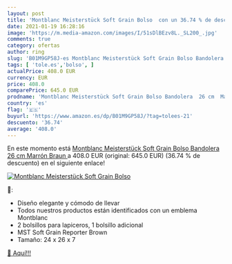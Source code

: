 ```yaml
---
layout: post
title: 'Montblanc Meisterstück Soft Grain Bolso  con un 36.74 % de descuento'
date: 2021-01-19 16:28:16
image: 'https://m.media-amazon.com/images/I/51sDlBEzv8L._SL200_.jpg'
comments: true
category: ofertas
author: ring
slug: 'B01M9GP58J-es Montblanc Meisterstück Soft Grain Bolso Bandolera 26 cm...'
tags: [ 'tole.es','bolso', ]
actualPrice: 408.0 EUR
currency: EUR
price: 408.0
comparePrice: 645.0 EUR
prodname: 'Montblanc Meisterstück Soft Grain Bolso Bandolera  26 cm  Marrón  Braun '
country: 'es'
flag: '🇪🇸'
buyurl: 'https://www.amazon.es/dp/B01M9GP58J/?tag=tolees-21'
descuento: '36.74'
average: '408.0'
---
```


En este momento está [Montblanc Meisterstück Soft Grain Bolso Bandolera  26 cm  Marrón  Braun ](https://www.amazon.es/dp/B01M9GP58J/?tag=tolees-21) a 408.0 EUR (original: 645.0 EUR) (36.74 %  de descuento) en el siguiente enlace!

[![Montblanc Meisterstück Soft Grain Bolso ](https://m.media-amazon.com/images/I/51sDlBEzv8L._SL200_.jpg)](https://www.amazon.es/dp/B01M9GP58J/?tag=tolees-21)

🔎:

- Diseño elegante y cómodo de llevar
- Todos nuestros productos están identificados con un emblema Montblanc
- 2 bolsillos para lapiceros, 1 bolsillo adicional
- MST Soft Grain Reporter Brown
- Tamaño: 24 x 26 x 7

[🛒 Aquí!!!](https://www.amazon.es/dp/B01M9GP58J/?tag=tolees-21)
